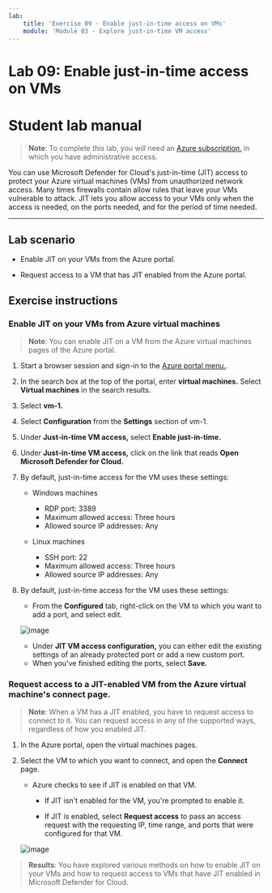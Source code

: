```yaml
---
lab:
    title: 'Exercise 09 - Enable just-in-time access on VMs'    
    module: 'Module 03 - Explore just-in-time VM access'
---
```


# Lab 09: Enable just-in-time access on VMs

# Student lab manual

>**Note**: To complete this lab, you will need an [Azure subscription.](https://azure.microsoft.com/en-us/free/?azure-portal=true) in which you have administrative access. 


You can use Microsoft Defender for Cloud's just-in-time (JIT) access to protect your Azure virtual machines (VMs) from unauthorized network access. Many times firewalls contain allow rules that leave your VMs vulnerable to attack. JIT lets you allow access to your VMs only when the access is needed, on the ports needed, and for the period of time needed. 

---

## Lab scenario

- Enable JIT on your VMs from the Azure portal.

- Request access to a VM that has JIT enabled from the Azure portal.

## Exercise instructions 

### Enable JIT on your VMs from Azure virtual machines

>**Note**: You can enable JIT on a VM from the Azure virtual machines pages of the Azure portal.

1. Start a browser session and sign-in to the [Azure portal menu.](https://portal.azure.com/).
  
2. In the search box at the top of the portal, enter **virtual machines.** Select **Virtual machines** in the search results.

3. Select **vm-1.**
 
4. Select **Configuration** from the **Settings** section of vm-1.
   
5. Under **Just-in-time VM access,** select **Enable just-in-time.**

6. Under **Just-in-time VM access,** click on the link that reads **Open Microsoft Defender for Cloud.**

7. By default, just-in-time access for the VM uses these settings:

   - Windows machines
   
     - RDP port: 3389
     - Maximum allowed access: Three hours
     - Allowed source IP addresses: Any

   - Linux machines
     - SSH port: 22
     - Maximum allowed access: Three hours
     - Allowed source IP addresses: Any
   
8. By default, just-in-time access for the VM uses these settings:

   - From the **Configured** tab, right-click on the VM to which you want to add a port, and select edit.

   ![image](https://github.com/user-attachments/assets/aa4ded55-c5b1-4d40-b5a0-a4c33b9eb81b)
   
   - Under **JIT VM access configuration,** you can either edit the existing settings of an already protected port or add a new custom port.
   - When you've finished editing the ports, select **Save.**   

### Request access to a JIT-enabled VM from the Azure virtual machine's connect page.

>**Note**: When a VM has a JIT enabled, you have to request access to connect to it. You can request access in any of the supported ways, regardless of how you enabled JIT.
   
1. In the Azure portal, open the virtual machines pages.

2. Select the VM to which you want to connect, and open the **Connect** page.

   - Azure checks to see if JIT is enabled on that VM.

        - If JIT isn't enabled for the VM, you're prompted to enable it.
    
        - If JIT is enabled, select **Request access** to pass an access request with the requesting IP, time range, and ports that were configured for that VM.
    
   ![image](https://github.com/user-attachments/assets/f5d0b67c-7731-4261-b0eb-a56c505dadd4)

> **Results**: You have explored various methods on how to enable JIT on your VMs and how to request access to VMs that have JIT enabled in Microsoft Defender for Cloud.
